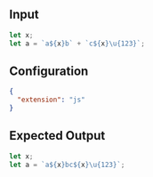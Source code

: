 
## Input
```javascript input
let x;
let a = `a${x}b` + `c${x}\u{123}`;
```

## Configuration
```json configuration
{
  "extension": "js"
}
```

## Expected Output
```javascript expected output
let x;
let a = `a${x}bc${x}\u{123}`;
```
